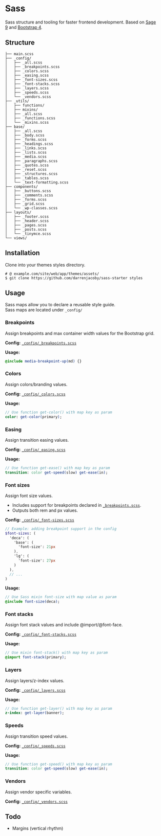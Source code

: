 # Sass

Sass structure and tooling for faster frontend development. Based on [Sage 9](https://github.com/roots/sage) and [Bootstrap 4](https://github.com/twbs/bootstrap).

## Structure

```shell
├── main.scss
├── _config/
│   ├── _all.scss
│   ├── _breakpoints.scss
│   ├── _colors.scss
│   ├── _easing.scss
│   ├── _font-sizes.scss
│   ├── _font-stacks.scss
│   ├── _layers.scss
│   ├── _speeds.scss
│   └── _vendors.scss
├── _utils/
│   ├── functions/
│   ├── mixins/
│   ├── _all.scss
│   ├── _functions.scss
│   └── _mixins.scss
├── base/
│   ├── _all.scss
│   ├── _body.scss
│   ├── _forms.scss
│   ├── _headings.scss
│   ├── _links.scss
│   ├── _lists.scss
│   ├── _media.scss
│   ├── _paragraphs.scss
│   ├── _quotes.scss
│   ├── _reset.scss
│   ├── _structures.scss
│   ├── _tables.scss
│   └── _text-formatting.scss
├── components/
│   ├── _buttons.scss
│   ├── _comments.scss
│   ├── _forms.scss
│   ├── _grid.scss
│   └── _wp-classes.scss
├── layouts/
│   ├── _footer.scss
│   ├── _header.scss
│   ├── _pages.scss
│   ├── _posts.scss
│   └── _tinymce.scss
└── views/
```

## Installation

Clone into your themes styles directory.

```shell
# @ example.com/site/web/app/themes/assets/
$ git clone https://github.com/darrenjacoby/sass-starter styles
```

## Usage

Sass maps allow you to declare a reusable style guide.<br>
Sass maps are located under `_config/`

### Breakpoints

Assign breakpoints and max container width values for the Bootstrap grid.

**Config:** [`_config/_breakpoints.scss`](_config/_breakpoints.scss)

**Usage:**
```sass
@include media-breakpoint-up(md) {}
```

### Colors

Assign colors/branding values.

**Config:** [`_config/_colors.scss`](_config/_colors.scss)

**Usage:**
```sass
// Use function get-color() with map key as param
color: get-color(primary);
```

### Easing

Assign transition easing values.

**Config:** [`_config/_easing.scss`](_config/_easing.scss)

**Usage:**
```sass
// Use function get-ease() with map key as param
transition: color get-speed(slow) get-ease(in);
```

### Font sizes

Assign font size values.
* Includes support for breakpoints declared in [`_breakpoints.scss`](_config/_breakpoints.scss).
* Outputs both rem and px values.

**Config:** [`_config/_font-sizes.scss`](_config/_font-sizes.scss)
```sass
// Example: adding breakpoint support in the config
$font-sizes: (
  'deca': (
    'base': (
      'font-size': 21px
    ),
    'lg': (
      'font-size': 27px
    )
  ),
  // ...
)
```

**Usage:**
```sass
// Use Sass mixin font-size with map value as param
@include font-size(deca);
```

### Font stacks

Assign font stack values and include @import/@font-face.

**Config:** [`_config/_font-stacks.scss`](_config/_font-stacks.scss)

**Usage:**
```sass
// Use mixin font-stack() with map key as param
@import font-stack(primary);
```

### Layers

Assign layers/z-index values.

**Config:** [`_config/_layers.scss`](_config/_layers.scss)

**Usage:**
```sass
// Use function get-layer() with map key as param
z-index: get-layer(banner);
```

### Speeds

Assign transition speed values.

**Config:** [`_config/_speeds.scss`](_config/_speeds.scss)

**Usage:**
```sass
// Use function get-speed() with map key as param
transition: color get-speed(slow) get-ease(in);
```

### Vendors

Assign vendor specific variables.

**Config:** [`_config/_vendors.scss`](_config/_vendors.scss)

## Todo

* Margins (vertical rhythm)
